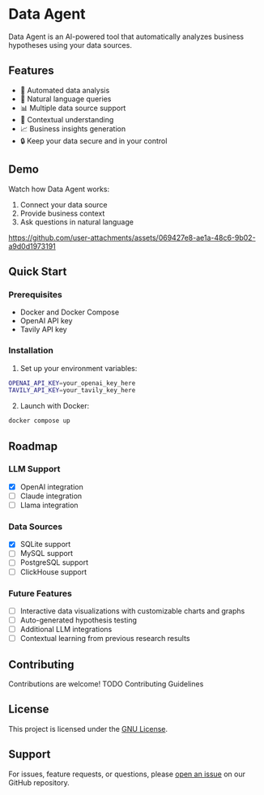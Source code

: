 # Data Agent

Data Agent is an AI-powered tool that automatically analyzes business hypotheses using your data sources.

## Features

- 🤖 Automated data analysis
- 💬 Natural language queries
- 📊 Multiple data source support
- 🔄 Contextual understanding
- 📈 Business insights generation
- 🔒 Keep your data secure and in your control

## Demo

Watch how Data Agent works:

1. Connect your data source
2. Provide business context
3. Ask questions in natural language

https://github.com/user-attachments/assets/069427e8-ae1a-48c6-9b02-a9d0d1973191

## Quick Start

### Prerequisites

- Docker and Docker Compose
- OpenAI API key
- Tavily API key

### Installation

1. Set up your environment variables:
```bash
OPENAI_API_KEY=your_openai_key_here
TAVILY_API_KEY=your_tavily_key_here
```

2. Launch with Docker:
```bash
docker compose up
```

## Roadmap

### LLM Support
- [x] OpenAI integration
- [ ] Claude integration
- [ ] Llama integration

### Data Sources
- [x] SQLite support
- [ ] MySQL support
- [ ] PostgreSQL support
- [ ] ClickHouse support

### Future Features
- [ ] Interactive data visualizations with customizable charts and graphs
- [ ] Auto-generated hypothesis testing
- [ ] Additional LLM integrations
- [ ] Contextual learning from previous research results

## Contributing

Contributions are welcome! TODO Contributing Guidelines

## License

This project is licensed under the [GNU License](LICENSE).

## Support

For issues, feature requests, or questions, please [open an issue](https://github.com/antonguzun/data-agent/issues) on our GitHub repository.
